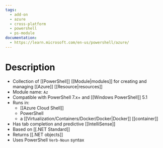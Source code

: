 ```yaml
---
tags:
  - add-on
  - azure
  - cross-platform
  - powershell
  - ps-module
documentation:
  - https://learn.microsoft.com/en-us/powershell/azure/
---
```

# Description
- Collection of [[PowerShell]] [[Module|modules]] for creating and managing [[Azure]] [[Resource|resources]]
- Module name: `Az`
- Compatible with PowerShell 7.x+ and [[Windows PowerShell]] 5.1
- Runs in:
	- [[Azure Cloud Shell]]
	- PowerShell
	-  a [[Virtualization/Containers/Docker/Docker|Docker]] [[container]]
- Has tab completion and predictive [[IntelliSense]]
- Based on [[.NET Standard]]
- Returns [[.NET objects]]
- Uses PowerShell `Verb-Noun` syntax